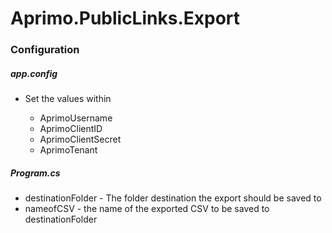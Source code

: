 # Aprimo.PublicLinks.Export

### Configuration

##### app.config
- Set the values within <appsettings>
   - AprimoUsername
   - AprimoClientID
   - AprimoClientSecret
   - AprimoTenant
   
##### Program.cs
- destinationFolder - The folder destination the export should be saved to
- nameofCSV - the name of the exported CSV to be saved to destinationFolder
